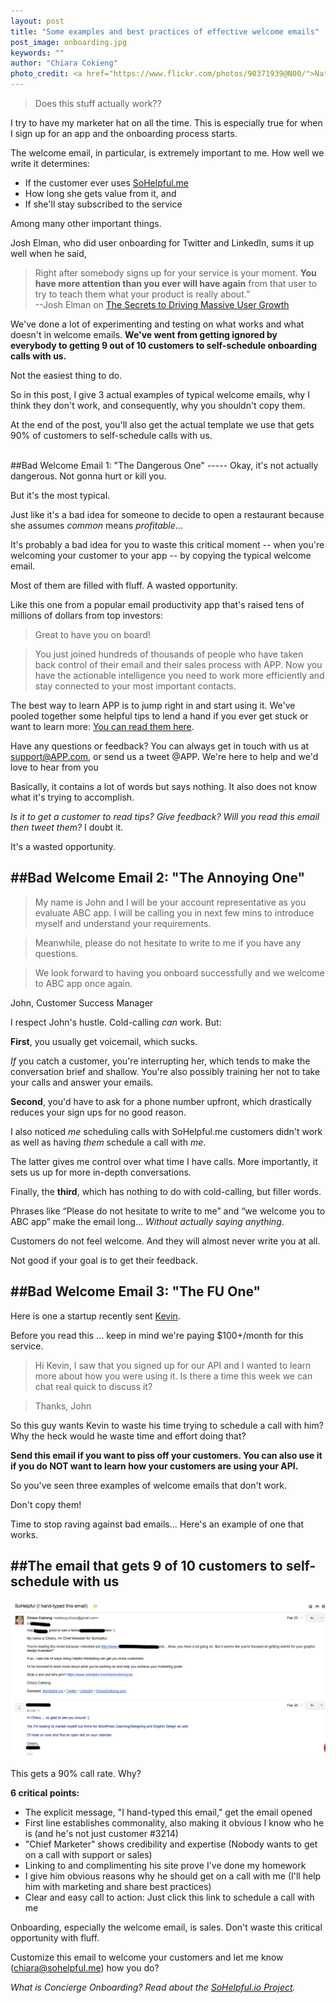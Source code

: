 ```yaml
---
layout: post
title: "Some examples and best practices of effective welcome emails"
post_image: onboarding.jpg
keywords: ""
author: "Chiara Cokieng"
photo_credit: <a href="https://www.flickr.com/photos/90371939@N00/">Nathan</a>
---
```

>Does this stuff actually work??

<!--what is "this stuff"? Maybe "Is this really for me?" I think you start out with a critical perspective here that you can carry through to the examples. These emails don't put themselves in the shoes of a real customer - just some fantasy person they have dreamed up who is thrilled to have discovered our wonderful product. You do that a bit in the examples but I think you can drive home the point more forcefully - like what you personally are *really* thinking when you get them. -->

<!--Chiara: I am thinking as a business person (does this actually work for them??), not as a customer (is this really for me??). I think does this actually work works better for where i'm actually coming from and what sassy sally would relate to. But will make that clearer.-->

<!--Also I think you can say more about the company with out giving away names: "this is from a venture-backed Techstars startup (or whatever)" -->

I try to have my marketer hat on all the time. This is especially true for when I sign up for an app and the onboarding process starts.

The welcome email, in particular, is extremely important to me. How well we write it determines:

+ If the customer ever uses [SoHelpful.me](http://try.sohelpful.me/)
+ How long she gets value from it, and
+ If she'll stay subscribed to the service

Among many other important things.

Josh Elman, who did user onboarding for Twitter and LinkedIn, sums it up well when he said,

>Right after somebody signs up for your service is your moment. **You have more attention than you ever will have again** from that user to try to teach them what your product is really about.”
<br>--Josh Elman on [The Secrets to Driving Massive User Growth](https://www.youtube.com/watch?v=AaMqCWOfA1o)

We've done a lot of experimenting and testing on what works and what doesn't in welcome emails. **We've went from getting ignored by everybody to getting 9 out of 10 customers to self-schedule onboarding calls with us.**

Not the easiest thing to do.

So in this post, I give 3 actual examples of typical welcome emails, why I think they don't work, and consequently, why you shouldn't copy them.

At the end of the post, you'll also get the actual template we use that gets 90% of customers to self-schedule calls with us.

<!--As I skim through the text I have a hard time separating the emails from each other. Maybe say ... EXAMPLE 1 with more space.-->

<!--Outline

1. Start with dangerous
2. Annoying
3. Seriously -- FU one -- if you want people to hate your company - shows you care nothing about your customer
--how to improve: throw away and start from scratch -- $100/month we're paying
4. End with our template -- with actual email
--6 (short) points while -->

<br>
##Bad Welcome Email 1: "The Dangerous One"
-----
Okay, it's not actually dangerous. Not gonna hurt or kill you.

But it's the most typical.

Just like it's a bad idea for someone to decide to open a restaurant because she assumes *common* means *profitable*...

It's probably a bad idea for you to waste this critical moment -- when you're welcoming your customer to your app -- by copying the typical welcome email.

Most of them are filled with fluff. A wasted opportunity.

Like this one from a popular email productivity app that's raised tens of millions of dollars from top investors:

>Great to have you on board!

>You just joined hundreds of thousands of people who have taken back control of their email and their sales process with APP. Now you have the actionable intelligence you need to work more efficiently and stay connected to your most important contacts.
>
The best way to learn APP is to jump right in and start using it. We've pooled together some helpful tips to lend a hand if you ever get stuck or want to learn more: <u>You can read them here</u>.
>
Have any questions or feedback? You can always get in touch with us at support@APP.com, or send us a tweet @APP. We're here to help and we'd love to hear from you


<!--I guess I see the issue with this one is that it just starts with fluff and has a lot of words without actually saying anything except: "go do this work now"" (read a bunch of stuff) and gives support info. Or send a tweet? Why would the customer do that.  This email is basically a wasted opportunity - it says nothing. -->

Basically, it contains a lot of words but says nothing. It also does not know what it's trying to accomplish.

*Is it to get a customer to read tips? Give feedback? Will you read this email then tweet them?* I doubt it.

It's a wasted opportunity.

##Bad Welcome Email 2: "The Annoying One"
-----

>My name is John and I will be your account representative as you evaluate ABC app. I will be calling you in next few mins to introduce myself and understand your requirements.

>Meanwhile, please do not hesitate to write to me if you have any questions.

>We look forward to having you onboard successfully and we welcome to ABC app once again.

>
John, Customer Success Manager


I respect John's hustle. Cold-calling *can* work. But:

**First**, you usually get voicemail, which sucks.

*If* you catch a customer, you're interrupting her, which tends to make the conversation brief and shallow. You're also possibly training her not to take your calls and answer your emails.

**Second**, you'd have to ask for a phone number upfront, which drastically reduces your sign ups for no good reason.

I also noticed *me* scheduling calls with SoHelpful.me customers didn't work as well as having *them* schedule a call with *me*.

The latter gives me control over what time I have calls. More importantly, it sets us up for more in-depth conversations.

Finally, the **third**, which has nothing to do with cold-calling, but filler words.

Phrases like “Please do not hesitate to write to me” and “we welcome you to ABC app” make the email long... *Without actually saying anything*.

Customers do not feel welcome. And they will almost never write you at all.

Not good if your goal is to get their feedback.


##Bad Welcome Email 3: "The FU One"
-----

Here is one a startup recently sent [Kevin](https://twitter.com/kevindewalt).

Before you read this ... keep in mind we're paying $100+/month for this service.

>Hi Kevin,
>I saw that you signed up for our API and I wanted to learn more about how you were using it. Is there a time this week we can chat real quick to discuss it?

>Thanks,
>John


So this guy wants Kevin to waste his time trying to schedule a call with him? Why the heck would he waste time and effort doing that?

**Send this email if you want to piss off your customers. You can also use it if you do NOT want to learn how your customers are using your API.**

<!--Instead of personal comments, why not use a real email you sent? You can take a screenshot of Gmail or put the text here. -->

So you've seen three examples of welcome emails that don't work.

Don't copy them!

Time to stop raving against bad emails... Here's an example of one that works.

##The email that gets 9 of 10 customers to self-schedule with us
---

![Good Welcome Email](/images/welcome.png)

This gets a 90% call rate. Why?

**6 critical points:**

+ The explicit message, "I hand-typed this email," get the email opened
+ First line establishes commonality, also making it obvious I know who he is (and he's not just customer #3214)
+ "Chief Marketer" shows credibility and expertise (Nobody wants to get on a call with support or sales)
+ Linking to and complimenting his site prove I've done my homework
+ I give him obvious reasons why he should get on a call with me (I'll help him with marketing and share best practices)
+ Clear and easy call to action: Just click this link to schedule a call with me

Onboarding, especially the welcome email, is sales. Don't waste this critical opportunity with fluff.

Customize this email to welcome your customers and let me know ([chiara@sohelpful.me](mailto:chiara@sohelpful.me)) how you do?

*What is Concierge Onboarding? Read about the <a href="http://blog.sohelpful.io/sohelpfulio/index.html">SoHelpful.io Project</a>.*